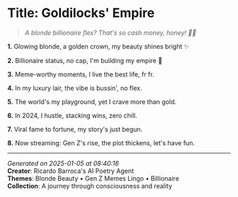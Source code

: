 # Title: Goldilocks' Empire

> *A blonde billionaire flex? That's so cash money, honey! 💸💕*

**1.** Glowing blonde, a golden crown, my beauty shines bright ✨


**2.** Billionaire status, no cap, I'm building my empire 💎


**3.** Meme-worthy moments, I live the best life, fr fr.


**4.** In my luxury lair, the vibe is bussin', no flex.


**5.** The world's my playground, yet I crave more than gold.


**6.** In 2024, I hustle, stacking wins, zero chill.


**7.** Viral fame to fortune, my story's just begun.


**8.** Now streaming: Gen Z's rise, the plot thickens, let's have fun.



---

*Generated on 2025-01-05 at 08:40:16*  
**Creator**: Ricardo Barroca's AI Poetry Agent  
**Themes**: Blonde Beauty • Gen Z Memes Lingo • Billionaire  
**Collection**: A journey through consciousness and reality